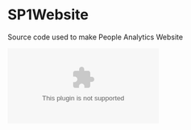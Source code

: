 
# SP1Website
Source code used to make People Analytics Website
<br>


![People Analytics for AU Library](library-258507.appspot.com "")


